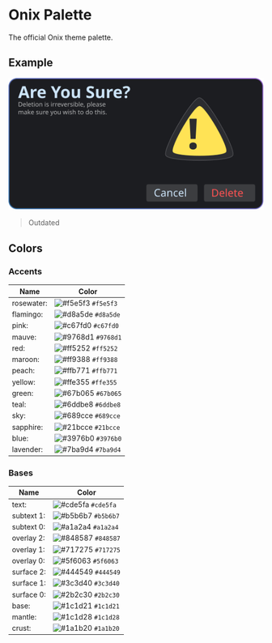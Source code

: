 # Onix Palette

The official Onix theme palette.

## Example

![File Deletion Example using the Onix palette](./example.svg)
> Outdated

## Colors

### Accents

| Name        | Color            |
|-------------|------------------|
| rosewater:  | ![#f5e5f3](https://placehold.co/15x15/f5e5f3/f5e5f3.png) `#f5e5f3`  |
| flamingo:   | ![#d8a5de](https://placehold.co/15x15/d8a5de/d8a5de.png) `#d8a5de`  |
| pink:       | ![#c67fd0](https://placehold.co/15x15/c67fd0/c67fd0.png) `#c67fd0`  |
| mauve:      | ![#9768d1](https://placehold.co/15x15/9768d1/9768d1.png) `#9768d1`  |
| red:        | ![#ff5252](https://placehold.co/15x15/ff5252/ff5252.png) `#ff5252`  |
| maroon:     | ![#ff9388](https://placehold.co/15x15/ff9388/ff9388.png) `#ff9388`  |
| peach:      | ![#ffb771](https://placehold.co/15x15/ffb771/ffb771.png) `#ffb771`  |
| yellow:     | ![#ffe355](https://placehold.co/15x15/ffe355/ffe355.png) `#ffe355`  |
| green:      | ![#67b065](https://placehold.co/15x15/67b065/67b065.png) `#67b065`  |
| teal:       | ![#6ddbe8](https://placehold.co/15x15/6ddbe8/6ddbe8.png) `#6ddbe8`  |
| sky:        | ![#689cce](https://placehold.co/15x15/689cce/689cce.png) `#689cce`  |
| sapphire:   | ![#21bcce](https://placehold.co/15x15/21bcce/21bcce.png) `#21bcce`  |
| blue:       | ![#3976b0](https://placehold.co/15x15/3976b0/3976b0.png) `#3976b0`  |
| lavender:   | ![#7ba9d4](https://placehold.co/15x15/7ba9d4/7ba9d4.png) `#7ba9d4`  |

### Bases

| Name        | Color            |
|-------------|------------------|
| text:       | ![#cde5fa](https://placehold.co/15x15/cde5fa/cde5fa.png) `#cde5fa`  |
| subtext 1:  | ![#b5b6b7](https://placehold.co/15x15/b5b6b7/b5b6b7.png) `#b5b6b7`  |
| subtext 0:  | ![#a1a2a4](https://placehold.co/15x15/a1a2a4/a1a2a4.png) `#a1a2a4`  |
| overlay 2:  | ![#848587](https://placehold.co/15x15/848587/848587.png) `#848587`  |
| overlay 1:  | ![#717275](https://placehold.co/15x15/717275/717275.png) `#717275`  |
| overlay 0:  | ![#5f6063](https://placehold.co/15x15/5f6063/5f6063.png) `#5f6063`  |
| surface 2:  | ![#444549](https://placehold.co/15x15/444549/444549.png) `#444549`  |
| surface 1:  | ![#3c3d40](https://placehold.co/15x15/3c3d40/3c3d40.png) `#3c3d40`  |
| surface 0:  | ![#2b2c30](https://placehold.co/15x15/2b2c30/2b2c30.png) `#2b2c30`  |
| base:       | ![#1c1d21](https://placehold.co/15x15/1c1d21/1c1d21.png) `#1c1d21`  |
| mantle:     | ![#1c1d28](https://placehold.co/15x15/1c1d28/1c1d28.png) `#1c1d28`  |
| crust:      | ![#1a1b20](https://placehold.co/15x15/1a1b20/1a1b20.png) `#1a1b20`  |
